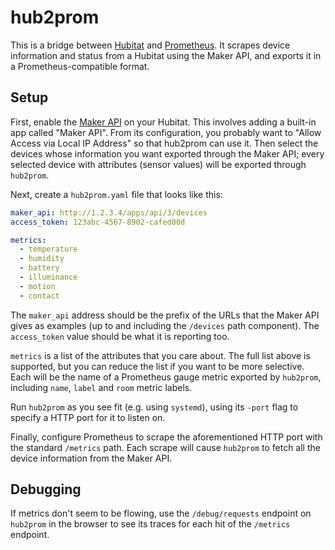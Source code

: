 # hub2prom

This is a bridge between [Hubitat](https://hubitat.com/) and [Prometheus](https://prometheus.io/).
It scrapes device information and status from a Hubitat using the Maker API,
and exports it in a Prometheus-compatible format.

## Setup

First, enable the [Maker API](https://docs2.hubitat.com/apps/maker-api) on your
Hubitat. This involves adding a built-in app called "Maker API". From its
configuration, you probably want to "Allow Access via Local IP Address" so that
hub2prom can use it. Then select the devices whose information you want
exported through the Maker API; every selected device with attributes (sensor
values) will be exported through `hub2prom`.

Next, create a `hub2prom.yaml` file that looks like this:

```yaml
maker_api: http://1.2.3.4/apps/api/3/devices
access_token: 123abc-4567-8902-cafed00d

metrics:
  - temperature
  - humidity
  - battery
  - illuminance
  - motion
  - contact
```

The `maker_api` address should be the prefix of the URLs that the Maker API
gives as examples (up to and including the `/devices` path component). The
`access_token` value should be what it is reporting too.

`metrics` is a list of the attributes that you care about. The full list above
is supported, but you can reduce the list if you want to be more selective.
Each will be the name of a Prometheus gauge metric exported by `hub2prom`,
including `name`, `label` and `room` metric labels.

Run `hub2prom` as you see fit (e.g. using `systemd`), using its `-port` flag
to specify a HTTP port for it to listen on.

Finally, configure Prometheus to scrape the aforementioned HTTP port with the
standard `/metrics` path. Each scrape will cause `hub2prom` to fetch all the
device information from the Maker API.

## Debugging

If metrics don't seem to be flowing, use the `/debug/requests` endpoint on
`hub2prom` in the browser to see its traces for each hit of the `/metrics`
endpoint.
